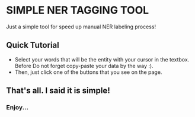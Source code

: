 # SIMPLE NER TAGGING TOOL

Just a simple tool for speed up manual NER labeling process!

## Quick Tutorial

* Select your words that will be the entity with your cursor in the textbox. Before Do not forget copy-paste your data by the way :). 
* Then, just click one of the buttons that you see on the page. 

## That's all. I said it is simple!

### Enjoy... 
